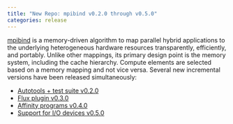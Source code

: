 ```yaml
---
title: "New Repo: mpibind v0.2.0 through v0.5.0"
categories: release
---
```


[mpibind](https://github.com/LLNL/mpibind) is a memory-driven algorithm to map parallel hybrid applications to the underlying heterogeneous hardware resources transparently, efficiently, and portably. Unlike other mappings, its primary design point is the memory system, including the cache hierarchy. Compute elements are selected based on a memory mapping and not vice versa. Several new incremental versions have been released simultaneously:

- [Autotools + test suite v0.2.0](https://github.com/LLNL/mpibind/releases/tag/v0.2.0)
- [Flux plugin v0.3.0](https://github.com/LLNL/mpibind/releases/tag/v0.3.0)
- [Affinity programs v0.4.0](https://github.com/LLNL/mpibind/releases/tag/v0.4.0)
- [Support for I/O devices v0.5.0](https://github.com/LLNL/mpibind/releases/tag/v0.5.0)
